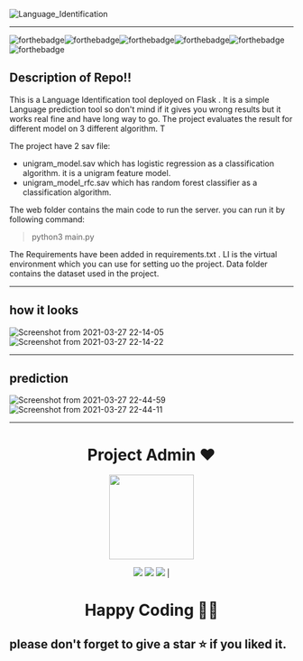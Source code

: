 ![Language_Identification](https://socialify.git.ci/honeybhardwaj/Language_Identification/image?description=1&descriptionEditable=It%20is%20a%20Lanuage%20Identifier%20%20using%20NLP.%20%20&forks=1&issues=1&language=1&owner=1&pattern=Plus&stargazers=1&theme=Light)

<hr>

![forthebadge](https://forthebadge.com/images/badges/built-with-love.svg)![forthebadge](https://forthebadge.com/images/badges/built-with-swag.svg)![forthebadge](https://forthebadge.com/images/badges/made-with-python.svg)![forthebadge](https://forthebadge.com/images/badges/open-source.svg)![forthebadge](https://forthebadge.com/images/badges/uses-css.svg)![forthebadge](https://forthebadge.com/images/badges/uses-html.svg)

## Description of Repo!!
This is a Language Identification tool deployed on Flask . It is a simple Language prediction tool so don't mind if it gives you wrong results but it works real fine and have long way to go. The project evaluates the result for different model on 3 different algorithm. T

The project have 2 sav file:
- unigram_model.sav which has logistic regression as a classification algorithm. it is a unigram feature model.
- unigram_model_rfc.sav which has random forest classifier as a classification algorithm.

The web folder contains the main code to run the server. you can run it by following command:
> python3 main.py

The Requirements have been added in requirements.txt . LI is the virtual environment which you can use for setting uo the project.
Data folder contains the dataset used in the project.

<hr>

## how it looks
![Screenshot from 2021-03-27 22-14-05](https://user-images.githubusercontent.com/51120790/112727946-e824a680-8f4a-11eb-8076-e48fbdeb77e4.png)
![Screenshot from 2021-03-27 22-14-22](https://user-images.githubusercontent.com/51120790/112727944-e6f37980-8f4a-11eb-9da0-1d28fa2df672.png)

<hr>

## prediction 

![Screenshot from 2021-03-27 22-44-59](https://user-images.githubusercontent.com/51120790/112728643-499a4480-8f4e-11eb-816d-f225313f2a62.png)
![Screenshot from 2021-03-27 22-44-11](https://user-images.githubusercontent.com/51120790/112728649-4b640800-8f4e-11eb-8386-6f051c72dd1b.png)


<hr>

<h1 align=center> Project Admin ❤️ </h1>
<p align="center">
  <a href="https://github.com/honeybhardwaj"><img src="https://user-images.githubusercontent.com/51120790/112728813-11dfcc80-8f4f-11eb-8398-5864bd390546.png" width=150px height=150px /></a> 
    
<p align="center">
  <img src="https://img.shields.io/badge/honeyhardwj%20-%230077B5.svg?&style=for-the-badge&logo=linkedin&logoColor=white"/>  <img src="https://img.shields.io/badge/honeybhardwaj%20-%231DA1F2.svg?&style=for-the-badge&logo=github&logoColor=black"/> <img src="https://img.shields.io/badge/honney_bhardwaj%20-%23E4405F.svg?&style=for-the-badge&logo=Instagram&logoColor=white"/>                                                                                      |


<h1 align=center>Happy Coding 👨‍💻 </h1>

## please don't forget to give a star ⭐ if you liked it.
